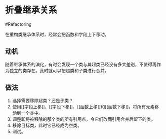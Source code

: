 # 折叠继承关系
#Refactoring 

在重构类继承体系时，经常会把函数和字段上下移动。

## 动机

随着继承体系的演化，有时会发现一个类与其超类已经没有多大差别，不值得再作为独立的类存在。此时就可以把超类和子类进行合并。

## 做法

1. 选择需要移除超类？还是子类？
2. 使用[[字段上移]]、[[字段下移]]、[[函数上移]]和[[函数下移]]，将所有元素移动到一个类中。
3. 调整即将被移除的那个类的所有引用点，令它们改而引用合并后留下的类。
4. 移除目标类，此时它已经成为空类。
5. 测试。